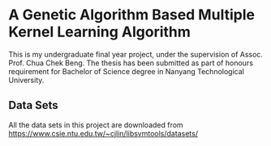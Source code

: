 # A Genetic Algorithm Based Multiple Kernel Learning Algorithm

This is my undergraduate final year project, under the supervision of Assoc. Prof. Chua Chek Beng. The thesis has been submitted as part of honours requirement for Bachelor of Science degree in Nanyang Technological University.

## Data Sets

All the data sets in this project are downloaded from https://www.csie.ntu.edu.tw/~cjlin/libsvmtools/datasets/
